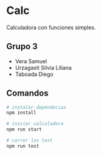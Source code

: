 # Calc

Calculadora con funciones simples.

## Grupo 3

- Vera Samuel
- Urzagasti Silvia Liliana
- Taboada Diego
## Comandos

```bash
# instalar dependecias
npm install

# iniciar calculadora
npm run start

# correr los test
npm run test
```
